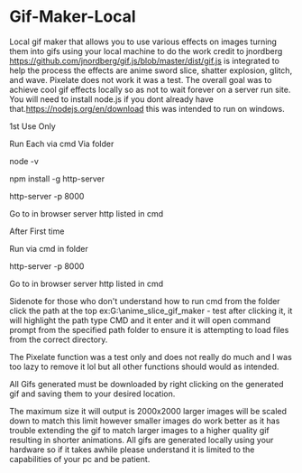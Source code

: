 # Gif-Maker-Local
Local gif maker that allows you to use various effects on images turning them into gifs using your local machine to do the work credit to jnordberg https://github.com/jnordberg/gif.js/blob/master/dist/gif.js is integrated to help the process the effects are anime sword slice, shatter explosion, glitch, and wave. Pixelate does not work it was a test. The overall goal was to achieve cool gif effects locally so as not to wait forever on a server run site. You will need to install node.js if you dont already have that.https://nodejs.org/en/download 
this was intended to run on windows.

1st Use Only

Run Each via cmd Via folder

node -v

npm install -g http-server

http-server -p 8000

Go to in browser
server http listed in cmd


After First time

Run via cmd in folder

http-server -p 8000

Go to in browser
server http listed in cmd


Sidenote
for those who don't understand how to run
cmd from the folder click the path at the 
top ex:G:\anime_slice_gif_maker - test
after clicking it, it will highlight the path 
type CMD and it enter and it will open command
prompt from the specified path folder to ensure
it is attempting to load files from the correct
directory.

The Pixelate function was a test only and does not really do much and I was too lazy
to remove it lol but all other functions should would as intended.

All Gifs generated must be downloaded by right clicking on the generated gif 
and saving them to your desired location.

The maximum size it will output is 2000x2000 larger images will be scaled down 
to match this limit however smaller images do work better as it has trouble 
extending the gif to match larger images to a higher quality gif resulting in 
shorter animations. All gifs are generated locally using your hardware so if
it takes awhile please understand it is limited to the capabilities of your pc 
and be patient.



